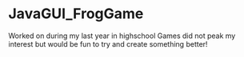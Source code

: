 # JavaGUI_FrogGame

Worked on during my last year in highschool
Games did not peak my interest but would be fun to try and create something better!
